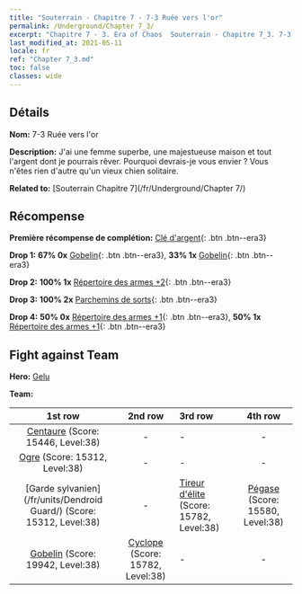 ```yaml
---
title: "Souterrain - Chapitre 7 - 7-3 Ruée vers l'or"
permalink: /Underground/Chapter 7_3/
excerpt: "Chapitre 7 - 3. Era of Chaos  Souterrain - Chapitre 7_3. 7-3 Ruée vers l'or"
last_modified_at: 2021-05-11
locale: fr
ref: "Chapter 7_3.md"
toc: false
classes: wide
---
```


## Détails

 **Nom:** 7-3 Ruée vers l'or

 **Description:** J'ai une femme superbe, une majestueuse maison et tout l'argent dont je pourrais rêver. Pourquoi devrais-je vous envier ? Vous n'êtes rien d'autre qu'un vieux chien solitaire.

 **Related to:** [Souterrain Chapitre 7](/fr/Underground/Chapter 7/)

## Récompense

 **Première récompense de complétion:** [Clé d'argent](/ItemsFR/con_693/){: .btn .btn--era3}

 **Drop 1:** **67% 0x** [Gobelin](/ItemsFR/unt_217/){: .btn .btn--era3}, **33% 1x** [Gobelin](/ItemsFR/unt_217/){: .btn .btn--era3}

 **Drop 2:** **100% 1x** [Répertoire des armes +2](/ItemsFR/mat_32/){: .btn .btn--era3}

 **Drop 3:** **100% 2x** [Parchemins de sorts](/ItemsFR/con_694/){: .btn .btn--era3}

 **Drop 4:** **50% 0x** [Répertoire des armes +1](/ItemsFR/mat_25/){: .btn .btn--era3}, **50% 1x** [Répertoire des armes +1](/ItemsFR/mat_25/){: .btn .btn--era3}


## Fight against Team
 **Hero:** [Gelu](/fr/heroes/Gelu/)

 **Team:**


  | 1st row | 2nd row | 3rd row | 4th row |
  |:----:|:----:|:----|:----:|
  | [Centaure](/fr/units/Centaur/) (Score: 15446, Level:38)  | - | - | - |
  | [Ogre](/fr/units/Ogre/) (Score: 15312, Level:38)  | - | - | - |
  | [Garde sylvanien](/fr/units/Dendroid Guard/) (Score: 15312, Level:38)  | - | [Tireur d'élite](/fr/units/Sharpshooter/) (Score: 15782, Level:38)  | [Pégase](/fr/units/Pegasus/) (Score: 15580, Level:38)  |
  | [Gobelin](/fr/units/Goblin/) (Score: 19942, Level:38)  | [Cyclope](/fr/units/Cyclops/) (Score: 15782, Level:38)  | - | - |


